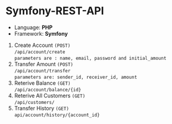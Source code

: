 # Symfony-REST-API
- Language: **PHP**
- Framework: **Symfony**
1) Create Account `(POST)` <br>
`/api/account/create` <br>
 `parameters are : name, email, password and initial_amount`
 2) Transfer Amount `(POST)`<br>
  `/api/account/transfer`<br>
  `parameters are: sender_id, receiver_id, amount` 
 3) Reterive Balance `(GET)`<br>
  `/api/account/balance/{id}`
 4) Reterive All Customers `(GET)` <br>
  `/api/customers/`
 5) Transfer History `(GET)` <br>
  `api/account/history/{account_id}`
                                 
